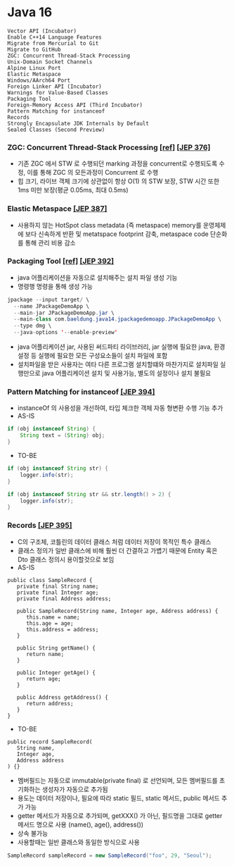 # Java 16
```
Vector API (Incubator)
Enable C++14 Language Features
Migrate from Mercurial to Git
Migrate to GitHub
ZGC: Concurrent Thread-Stack Processing
Unix-Domain Socket Channels
Alpine Linux Port
Elastic Metaspace
Windows/AArch64 Port
Foreign Linker API (Incubator)
Warnings for Value-Based Classes
Packaging Tool
Foreign-Memory Access API (Third Incubator)
Pattern Matching for instanceof
Records
Strongly Encapsulate JDK Internals by Default
Sealed Classes (Second Preview)
```

### ZGC: Concurrent Thread-Stack Processing [[ref]](https://sangheon.github.io/2021/04/30/kor-zgc-jdk16.html) [[JEP 376]](https://openjdk.java.net/jeps/376)
* 기존 ZGC 에서 STW 로 수행되던 marking 과정을 concurrent로 수행되도록 수정, 이를 통해 ZGC 의 모든과정이 Concurrent 로 수행
* 힙 크기, 라이브 객체 크기에 상관없이 항상 O(1) 의 STW 보장, STW 시간 또한 1ms 미만 보장(평균 0.05ms, 최대 0.5ms)

### Elastic Metaspace [[JEP 387]](https://openjdk.java.net/jeps/387)
* 사용하지 않는 HotSpot class metadata (즉 metaspace) memory를 운영체제에 보다 신속하게 반환 및 metatspace footprint 감축, metaspace code 단순화를 통해 관리 비용 감소

### Packaging Tool [[ref]](https://www.baeldung.com/java14-jpackage) [[JEP 392]](https://openjdk.java.net/jeps/392)
* java 어플리케이션을 자동으로 설치해주는 설치 파일 생성 기능
* 명령행 명령을 통해 생성 가능
```java
jpackage --input target/ \
  --name JPackageDemoApp \
  --main-jar JPackageDemoApp.jar \
  --main-class com.baeldung.java14.jpackagedemoapp.JPackageDemoApp \
  --type dmg \
  --java-options '--enable-preview'
```
* java 어플리케이션 jar, 사용된 써드파티 라이브러리, jar 실행에 필요한 java, 환경 설정 등 실행에 필요한 모든 구성요소들이 설치 파일에 포함
* 설치파일을 받은 사용자는 여타 다른 프로그램 설치할떄와 마찬가지로 설치파일 실행만으로 java 어플리케이션 설치 및 사용가능, 별도의 설정이나 설치 불필요

### Pattern Matching for instanceof [[JEP 394]](https://openjdk.java.net/jeps/394)
* instanceOf 의 사용성을 개선하여, 타입 체크한 객체 자동 형변환 수행 기능 추가
* AS-IS
```java
if (obj instanceof String) {
    String text = (String) obj;
}
```
* TO-BE
```java
if (obj instanceof String str) {
    logger.info(str);
}

if (obj instanceof String str && str.length() > 2) {
    logger.info(str);
}
```

### Records [[JEP 395]](https://openjdk.java.net/jeps/395)
* C의 구조체, 코틀린의 데이터 클래스 처럼 데이터 저장이 목적인 특수 클래스 
* 클래스 정의가 일반 클래스에 비해 훨씬 더 간결하고 가볍기 때문에 Entity 혹은 Dto 클래스 정의시 용이할것으로 보임
* AS-IS
```
public class SampleRecord {
   private final String name;
   private final Integer age;
   private final Address address;
 
   public SampleRecord(String name, Integer age, Address address) {
      this.name = name;
      this.age = age;
      this.address = address;
   }
 
   public String getName() {
      return name;
   }
 
   public Integer getAge() {
      return age;
   }
 
   public Address getAddress() {
      return address;
   }
}
```
* TO-BE
```
public record SampleRecord(
   String name,
   Integer age,
   Address address
) {}
```

* 멤버필드는 자동으로 immutable(private final) 로 선언되며, 모든 멤버필드를 초기화하는 생성자가 자동으로 추가됨
* 용도는 데이터 저장이나, 필요에 따라 static 필드, static 메서드, public 메서드 추가 가능
* getter 메서드가 자동으로 추가되며, getXXX() 가 아닌, 필드명을 그대로 getter 메서드 명으로 사용 (name(), age(), address())
* 상속 불가능
* 사용할때는 일반 클래스와 동일한 방식으로 사용
```java
SampleRecord sampleRecord = new SampleRecord("foo", 29, "Seoul");
```
